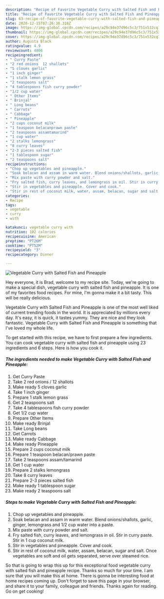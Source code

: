 ```yaml
---
description: "Recipe of Favorite Vegetable Curry with Salted Fish and Pineapple"
title: "Recipe of Favorite Vegetable Curry with Salted Fish and Pineapple"
slug: 63-recipe-of-favorite-vegetable-curry-with-salted-fish-and-pineapple
date: 2020-12-15T07:26:38.318Z
image: https://img-global.cpcdn.com/recipes/a29c94e37d96c5c3/751x532cq70/vegetable-curry-with-salted-fish-and-pineapple-recipe-main-photo.jpg
thumbnail: https://img-global.cpcdn.com/recipes/a29c94e37d96c5c3/751x532cq70/vegetable-curry-with-salted-fish-and-pineapple-recipe-main-photo.jpg
cover: https://img-global.cpcdn.com/recipes/a29c94e37d96c5c3/751x532cq70/vegetable-curry-with-salted-fish-and-pineapple-recipe-main-photo.jpg
author: Augusta Black
ratingvalue: 4.9
reviewcount: 4866
recipeingredient:
- " Curry Paste"
- "2 red onions  12 shallots"
- "5 cloves garlic"
- "1 inch ginger"
- "1 stalk lemon grass"
- "2 teaspoons salt"
- "4 tablespoons fish curry powder"
- "1/2 cup water"
- " Other Items"
- " Brinjal"
- " Long beans"
- " Carrots"
- " Cabbage"
- " Pineapple"
- "2 cups coconut milk"
- "1 teaspoon belacanprawn paste"
- "2 teaspoons assamtamarind"
- "1 cup water"
- "2 stalks lemongrass"
- "8 curry leaves"
- "2-3 pieces salted fish"
- "1 tablespoon sugar"
- "2 teaspoons salt"
recipeinstructions:
- "Chop up vegetables and pineapple."
- "Soak belacan and assam in warm water. Blend onions/shallots, garlic, ginger, lemongrass and 1/2 cup water into a paste."
- "Mix paste with curry powder and salt."
- "Fry salted fish, curry leaves, and lemongrass in oil. Stir in curry paste. Stir in 1 cup coconut milk."
- "Stir in vegetables and pineapple. Cover and cook."
- "Stir in rest of coconut milk, water, assam, belacan, sugar and salt. Once vegetables are soft and oil gets separated, serve over steamed rice."
categories:
- Recipe
tags:
- vegetable
- curry
- with

katakunci: vegetable curry with 
nutrition: 102 calories
recipecuisine: American
preptime: "PT26M"
cooktime: "PT52M"
recipeyield: "3"
recipecategory: Dinner

---
```



![Vegetable Curry with Salted Fish and Pineapple](https://img-global.cpcdn.com/recipes/a29c94e37d96c5c3/751x532cq70/vegetable-curry-with-salted-fish-and-pineapple-recipe-main-photo.jpg)

Hey everyone, it is Brad, welcome to my recipe site. Today, we're going to make a special dish, vegetable curry with salted fish and pineapple. It is one of my favorites food recipes. For mine, I'm gonna make it a bit tasty. This will be really delicious.

Vegetable Curry with Salted Fish and Pineapple is one of the most well liked of current trending foods in the world. It is appreciated by millions every day. It's easy, it is quick, it tastes yummy. They are nice and they look fantastic. Vegetable Curry with Salted Fish and Pineapple is something that I've loved my whole life.




To get started with this recipe, we have to first prepare a few ingredients. You can cook vegetable curry with salted fish and pineapple using 23 ingredients and 6 steps. Here is how you cook it.

<!--inarticleads1-->

##### The ingredients needed to make Vegetable Curry with Salted Fish and Pineapple:

1. Get  Curry Paste
1. Take 2 red onions / 12 shallots
1. Make ready 5 cloves garlic
1. Take 1 inch ginger
1. Prepare 1 stalk lemon grass
1. Get 2 teaspoons salt
1. Take 4 tablespoons fish curry powder
1. Get 1/2 cup water
1. Prepare  Other Items
1. Make ready  Brinjal
1. Take  Long beans
1. Get  Carrots
1. Make ready  Cabbage
1. Make ready  Pineapple
1. Prepare 2 cups coconut milk
1. Prepare 1 teaspoon belacan/prawn paste
1. Take 2 teaspoons assam/tamarind
1. Get 1 cup water
1. Prepare 2 stalks lemongrass
1. Take 8 curry leaves
1. Prepare 2-3 pieces salted fish
1. Make ready 1 tablespoon sugar
1. Make ready 2 teaspoons salt




<!--inarticleads2-->

##### Steps to make Vegetable Curry with Salted Fish and Pineapple:

1. Chop up vegetables and pineapple.
1. Soak belacan and assam in warm water. Blend onions/shallots, garlic, ginger, lemongrass and 1/2 cup water into a paste.
1. Mix paste with curry powder and salt.
1. Fry salted fish, curry leaves, and lemongrass in oil. Stir in curry paste. Stir in 1 cup coconut milk.
1. Stir in vegetables and pineapple. Cover and cook.
1. Stir in rest of coconut milk, water, assam, belacan, sugar and salt. Once vegetables are soft and oil gets separated, serve over steamed rice.




So that is going to wrap this up for this exceptional food vegetable curry with salted fish and pineapple recipe. Thanks so much for your time. I am sure that you will make this at home. There is gonna be interesting food at home recipes coming up. Don't forget to save this page in your browser, and share it to your family, colleague and friends. Thanks again for reading. Go on get cooking!
